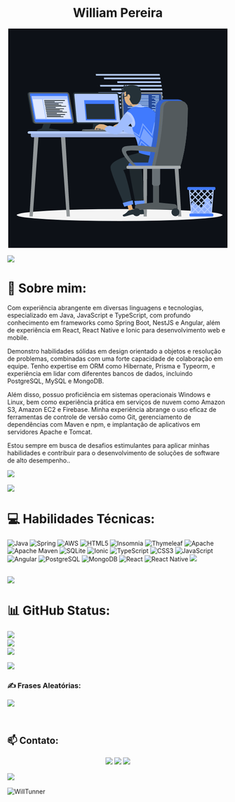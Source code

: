 <h1 align="center">William Pereira</h1>
<p align="center"><img src="animation.gif" width="500" alt="animation.gif"></p>
<img src="https://user-images.githubusercontent.com/73097560/115834477-dbab4500-a447-11eb-908a-139a6edaec5c.gif">   

# 💫 Sobre mim:
Com experiência abrangente em diversas linguagens e tecnologias, especializado em Java, JavaScript e TypeScript, com profundo conhecimento em frameworks como Spring Boot, NestJS e Angular, além de experiência em React, React Native e Ionic para desenvolvimento web e mobile.

Demonstro habilidades sólidas em design orientado a objetos e resolução de problemas, combinadas com uma forte capacidade de colaboração em equipe. Tenho expertise em ORM como Hibernate, Prisma e Typeorm, e experiência em lidar com diferentes bancos de dados, incluindo PostgreSQL, MySQL e MongoDB.

Além disso, possuo proficiência em sistemas operacionais Windows e Linux, bem como experiência prática em serviços de nuvem como Amazon S3, Amazon EC2 e Firebase. Minha experiência abrange o uso eficaz de ferramentas de controle de versão como Git, gerenciamento de dependências com Maven e npm, e implantação de aplicativos em servidores Apache e Tomcat.

Estou sempre em busca de desafios estimulantes para aplicar minhas habilidades e contribuir para o desenvolvimento de soluções de software de alto desempenho..<br>

![](https://komarev.com/ghpvc/?username=willtunner&color=447ff7&label=Visitor+count)

<img src="https://user-images.githubusercontent.com/73097560/115834477-dbab4500-a447-11eb-908a-139a6edaec5c.gif">

# 💻 Habilidades Técnicas:
![Java](https://img.shields.io/badge/java-%23ED8B00.svg?style=for-the-badge&logo=java&logoColor=white) ![Spring](https://img.shields.io/badge/spring-%236DB33F.svg?style=for-the-badge&logo=spring&logoColor=white) ![AWS](https://img.shields.io/badge/AWS-%23FF9900.svg?style=for-the-badge&logo=amazon-aws&logoColor=white) ![HTML5](https://img.shields.io/badge/html5-%23E34F26.svg?style=for-the-badge&logo=html5&logoColor=white)  ![Insomnia](https://img.shields.io/badge/Insomnia-black?style=for-the-badge&logo=insomnia&logoColor=5849BE) ![Thymeleaf](https://img.shields.io/badge/Thymeleaf-%23005C0F.svg?style=for-the-badge&logo=Thymeleaf&logoColor=white) ![Apache](https://img.shields.io/badge/apache-%23D42029.svg?style=for-the-badge&logo=apache&logoColor=white) ![Apache Maven](https://img.shields.io/badge/Apache%20Maven-C71A36?style=for-the-badge&logo=Apache%20Maven&logoColor=white) ![SQLite](https://img.shields.io/badge/sqlite-%2307405e.svg?style=for-the-badge&logo=sqlite&logoColor=white) ![Ionic](https://img.shields.io/badge/-Ionic-007AFF?style=for-the-badge&logo=ionic&logoColor=white) ![TypeScript](https://img.shields.io/badge/-TypeScript-007ACC?style=for-the-badge&logo=typescript&logoColor=white) ![CSS3](https://img.shields.io/badge/-CSS3-1572B6?style=for-the-badge&logo=css3&logoColor=white) ![JavaScript](https://img.shields.io/badge/-JavaScript-F7DF1E?style=for-the-badge&logo=javascript&logoColor=white) ![Angular](https://img.shields.io/badge/-Angular-DD0031?style=for-the-badge&logo=angular&logoColor=white) ![PostgreSQL](https://img.shields.io/badge/-PostgreSQL-336791?style=for-the-badge&logo=postgresql&logoColor=white) ![MongoDB](https://img.shields.io/badge/-MongoDB-47A248?style=for-the-badge&logo=mongodb&logoColor=white) ![React](https://img.shields.io/badge/-React-61DAFB?style=for-the-badge&logo=react&logoColor=white) ![React Native](https://img.shields.io/badge/-React_Native-282c34?style=for-the-badge&logo=react&logoColor=white) <img src="https://img.shields.io/badge/-Swagger-%23Clojure?style=for-the-badge&logo=swagger&logoColor=white">


<br>
<img src="https://user-images.githubusercontent.com/73097560/115834477-dbab4500-a447-11eb-908a-139a6edaec5c.gif">

# 📊 GitHub Status:
![](https://github-readme-stats.vercel.app/api?username=willtunner&theme=react&hide_border=false&include_all_commits=true&count_private=true)<br/>
![](https://github-readme-streak-stats.herokuapp.com/?user=willtunner&theme=react&hide_border=false)<br/>
![](https://github-readme-stats.vercel.app/api/top-langs/?username=willtunner&theme=react&hide_border=false&include_all_commits=true&count_private=true&layout=compact)<br/>


<!-- <img src="https://user-images.githubusercontent.com/73097560/115834477-dbab4500-a447-11eb-908a-139a6edaec5c.gif"> -->

<!-- ## 🏆 GitHub Troféus: -->
<!-- ![](https://github-profile-trophy.vercel.app/?username=willtunner&theme=algolia&no-frame=true&no-bg=true&margin-w=5) -->


<img src="https://user-images.githubusercontent.com/73097560/115834477-dbab4500-a447-11eb-908a-139a6edaec5c.gif">



### ✍️ Frases Aleatórias:
![](https://quotes-github-readme.vercel.app/api?type=horizontal&theme=nord&border=true)

<br>

## 📫 Contato:

<div align="center">
  <a href="https://www.linkedin.com/in/william-pereira-8a256321/" target="_blank"><img src="https://img.shields.io/badge/-LinkedIn-%230077B5?style=for-the-badge&logo=linkedin&logoColor=white" target="_blank"></a>
  <a href="mailto:greencodebr@gmail.com" target="_blank"><img src="https://img.shields.io/badge/Gmail-D14836?style=for-the-badge&logo=gmail&logoColor=white" target="_blank"></a>
  <a href="https://open.spotify.com/playlist/0DjzSRHDtqzFMnIB110vE5?si=cb6e8be9fd5f4a13" target="_blank"><img src="https://img.shields.io/badge/Spotify-1ED760?style=for-the-badge&logo=spotify&logoColor=white"></a>
</div>


<br>
<img src="https://user-images.githubusercontent.com/73097560/115834477-dbab4500-a447-11eb-908a-139a6edaec5c.gif">

![WillTunner](https://raw.githubusercontent.com/Trilokia/Trilokia/379277808c61ef204768a61bbc5d25bc7798ccf1/bottom_header.svg)


